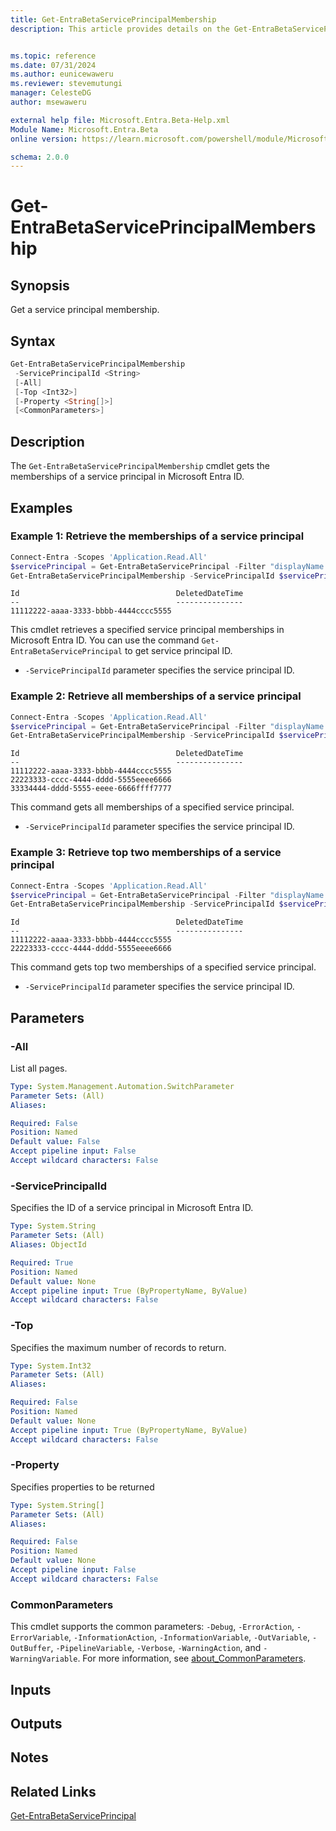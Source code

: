 ```yaml
---
title: Get-EntraBetaServicePrincipalMembership
description: This article provides details on the Get-EntraBetaServicePrincipalMembership command.


ms.topic: reference
ms.date: 07/31/2024
ms.author: eunicewaweru
ms.reviewer: stevemutungi
manager: CelesteDG
author: msewaweru

external help file: Microsoft.Entra.Beta-Help.xml
Module Name: Microsoft.Entra.Beta
online version: https://learn.microsoft.com/powershell/module/Microsoft.Entra.Beta/Get-EntraBetaServicePrincipalMembership

schema: 2.0.0
---
```


# Get-EntraBetaServicePrincipalMembership

## Synopsis

Get a service principal membership.

## Syntax

```powershell
Get-EntraBetaServicePrincipalMembership
 -ServicePrincipalId <String>
 [-All]
 [-Top <Int32>]
 [-Property <String[]>]
 [<CommonParameters>]
```

## Description

The `Get-EntraBetaServicePrincipalMembership` cmdlet gets the memberships of a service principal in Microsoft Entra ID.

## Examples

### Example 1: Retrieve the memberships of a service principal

```powershell
Connect-Entra -Scopes 'Application.Read.All'
$servicePrincipal = Get-EntraBetaServicePrincipal -Filter "displayName eq 'Helpdesk Application'"
Get-EntraBetaServicePrincipalMembership -ServicePrincipalId $servicePrincipal.Id
```

```Output
Id                                   DeletedDateTime
--                                   ---------------
11112222-aaaa-3333-bbbb-4444cccc5555
```

This cmdlet retrieves a specified service principal memberships in Microsoft Entra ID. You can use the command `Get-EntraBetaServicePrincipal` to get service principal ID.

- `-ServicePrincipalId` parameter specifies the service principal ID.

### Example 2: Retrieve all memberships of a service principal

```powershell
Connect-Entra -Scopes 'Application.Read.All'
$servicePrincipal = Get-EntraBetaServicePrincipal -Filter "displayName eq 'Helpdesk Application'"
Get-EntraBetaServicePrincipalMembership -ServicePrincipalId $servicePrincipal.Id -All 
```

```Output
Id                                   DeletedDateTime
--                                   ---------------
11112222-aaaa-3333-bbbb-4444cccc5555
22223333-cccc-4444-dddd-5555eeee6666
33334444-dddd-5555-eeee-6666ffff7777
```

This command gets all memberships of a specified service principal.

- `-ServicePrincipalId` parameter specifies the service principal ID.

### Example 3: Retrieve top two memberships of a service principal

```powershell
Connect-Entra -Scopes 'Application.Read.All'
$servicePrincipal = Get-EntraBetaServicePrincipal -Filter "displayName eq 'Helpdesk Application'"
Get-EntraBetaServicePrincipalMembership -ServicePrincipalId $servicePrincipal.Id -Top 2
```

```Output
Id                                   DeletedDateTime
--                                   ---------------
11112222-aaaa-3333-bbbb-4444cccc5555
22223333-cccc-4444-dddd-5555eeee6666

```

This command gets top two memberships of a specified service principal.

- `-ServicePrincipalId` parameter specifies the service principal ID.

## Parameters

### -All

List all pages.

```yaml
Type: System.Management.Automation.SwitchParameter
Parameter Sets: (All)
Aliases:

Required: False
Position: Named
Default value: False
Accept pipeline input: False
Accept wildcard characters: False
```

### -ServicePrincipalId

Specifies the ID of a service principal in Microsoft Entra ID.

```yaml
Type: System.String
Parameter Sets: (All)
Aliases: ObjectId

Required: True
Position: Named
Default value: None
Accept pipeline input: True (ByPropertyName, ByValue)
Accept wildcard characters: False
```

### -Top

Specifies the maximum number of records to return.

```yaml
Type: System.Int32
Parameter Sets: (All)
Aliases:

Required: False
Position: Named
Default value: None
Accept pipeline input: True (ByPropertyName, ByValue)
Accept wildcard characters: False
```

### -Property

Specifies properties to be returned

```yaml
Type: System.String[]
Parameter Sets: (All)
Aliases:

Required: False
Position: Named
Default value: None
Accept pipeline input: False
Accept wildcard characters: False
```

### CommonParameters

This cmdlet supports the common parameters: `-Debug`, `-ErrorAction`, `-ErrorVariable`, `-InformationAction`, `-InformationVariable`, `-OutVariable`, `-OutBuffer`, `-PipelineVariable`, `-Verbose`, `-WarningAction`, and `-WarningVariable`. For more information, see [about_CommonParameters](https://go.microsoft.com/fwlink/?LinkID=113216).

## Inputs

## Outputs

## Notes

## Related Links

[Get-EntraBetaServicePrincipal](Get-EntraBetaServicePrincipal.md)
